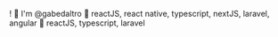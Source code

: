 <Welcome />!
👋 I'm @gabedaltro
👀 reactJS, react native, typescript, nextJS, laravel, angular
💞️ reactJS, typescript, laravel

<!---
<img src="https://pngimg.com/uploads/simpsons/simpsons_PNG8.png" alt="homer-simpsons" height="600">
--->
